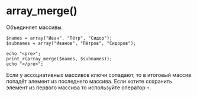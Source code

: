 # array_merge()
Объединяет массивы.

    $names = array("Иван", "Пётр", "Сидор");
    $subnames = array("Иванов", "Пётров", "Сидоров");

    echo "<pre>";
    print_r(array_merge($names, $subnames));
    echo "</pre>";

Если у ассоциативных массивов ключи сопадают, то в итоговый массив попадёт элемент из последнего массива. Если хотите сохранить элемент из первого массива то используйте оператор `+`.
